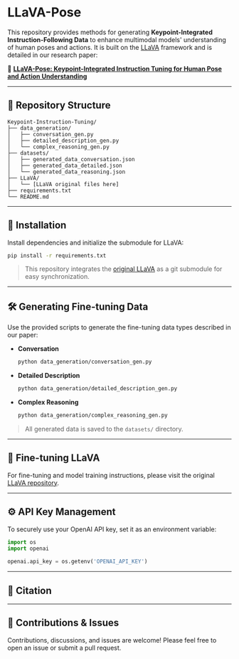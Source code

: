 # LLaVA-Pose

This repository provides methods for generating **Keypoint-Integrated Instruction-Following Data** to enhance multimodal models' understanding of human poses and actions. It is built on the [LLaVA](https://github.com/haotian-liu/LLaVA) framework and is detailed in our research paper:

📄 **[LLaVA-Pose: Keypoint-Integrated Instruction Tuning for Human Pose and Action Understanding]([your-paper-link-here](https://arxiv.org/abs/2506.21317v1))**

---

## 📂 Repository Structure

```plaintext
Keypoint-Instruction-Tuning/
├── data_generation/
│   ├── conversation_gen.py
│   ├── detailed_description_gen.py
│   └── complex_reasoning_gen.py
├── datasets/
│   ├── generated_data_conversation.json
│   ├── generated_data_detailed.json
│   └── generated_data_reasoning.json
├── LLaVA/
│   └── [LLaVA original files here]
├── requirements.txt
└── README.md
```

---

## 🚀 Installation

Install dependencies and initialize the submodule for LLaVA:

```bash
pip install -r requirements.txt
```

> This repository integrates the [original LLaVA](https://github.com/haotian-liu/LLaVA) as a git submodule for easy synchronization.

---

## 🛠️ Generating Fine-tuning Data

Use the provided scripts to generate the fine-tuning data types described in our paper:

- **Conversation**
  ```bash
  python data_generation/conversation_gen.py
  ```

- **Detailed Description**
  ```bash
  python data_generation/detailed_description_gen.py
  ```

- **Complex Reasoning**
  ```bash
  python data_generation/complex_reasoning_gen.py
  ```

>  All generated data is saved to the `datasets/` directory.

---

## 🎯 Fine-tuning LLaVA

For fine-tuning and model training instructions, please visit the original [LLaVA repository](https://github.com/haotian-liu/LLaVA).

---

## ⚙️ API Key Management

To securely use your OpenAI API key, set it as an environment variable:

```python
import os
import openai

openai.api_key = os.getenv('OPENAI_API_KEY')
```

---

## 📜 Citation

---

## 🙌 Contributions & Issues

Contributions, discussions, and issues are welcome! Please feel free to open an issue or submit a pull request.
